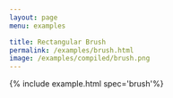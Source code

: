 ```yaml
---
layout: page
menu: examples

title: Rectangular Brush
permalink: /examples/brush.html
image: /examples/compiled/brush.png
---
```




{% include example.html spec='brush'%}
